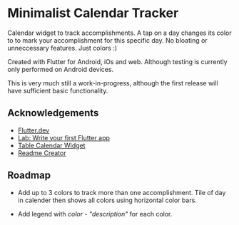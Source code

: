 
# Minimalist Calendar Tracker

Calendar widget to track accomplishments. A tap on a day changes its color to to mark your accomplishment for this specific day. No bloating or unneccessary features. Just colors :)

Created with Flutter for Android, iOs and web. Although testing is currently only performed on Android devices.

This is very much still a work-in-progress, although the first release will have sufficient basic functionality. 
## Acknowledgements

 - [Flutter.dev](https://flutter.dev/)
 - [Lab: Write your first Flutter app](https://flutter.dev/docs/get-started/codelab)
 - [Table Calendar Widget](https://pub.dev/packages/table_calendar)
 - [Readme Creator](https://readme.so/editor)

  
## Roadmap

- Add up to 3 colors to track more than one accomplishment. Tile of day in calender then shows all colors using horizontal color bars.

- Add legend with *color - "description"* for each color.
